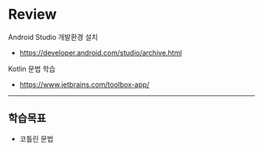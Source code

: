 # Review

Android Studio 개발환경 설치
- https://developer.android.com/studio/archive.html

Kotlin 문법 학습
- https://www.jetbrains.com/toolbox-app/


-----------------------------------------------------

## 학습목표
- 코틀린 문법
